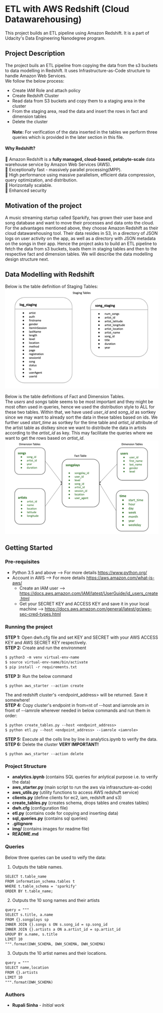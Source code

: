 # ETL with AWS Redshift (Cloud Datawarehousing)
This project builds an ETL pipeline using Amazon Redshift. It is a part of Udacity's Data Engineering Nanodegree program.

## Project Description
The project buils an ETL pipeline from copying the data from the s3 buckets to data modelling in Redshift. It uses Infrastructure-as-Code structure to handle Amazon Web Services.<br>
We follow the below process: <br>
- Create IAM Role and attach policy
- Create Redshift Cluster
- Read data from S3 buckets and copy them to a staging area in the cluster
- From the staging area, read the data and insert the rows in fact and dimension tables
- Delete the cluster<br><br>
**Note:** For verification of the data inserted in the tables we perform three queries which is provided in the later section in this file. <br>
#### Why Redshift?
:notebook:  Amazon Redshift is a <b>fully managed, cloud-based, petabyte-scale</b> data warehouse service by Amazon Web Services (AWS).<br>
:notebook:  Exceptionally fast - massively parallel processing(MPP). <br>
:notebook:  High performance using massive parallelism, efficient data compression, query optimization, and distribution.<br>
:notebook:  Horizontally scalable.<br>
:notebook:  Enhanced security<br>

## Motivation of the project
A music streaming startup called Sparkify, has grown their user base and song database and want to move their processes and data onto the cloud. For the advantages mentioned above, they choose Amazon Redshift as their cloud datawarehousing tool. Their data resides in S3, in a directory of JSON logs on user activity on the app, as well as a directory with JSON metadata on the songs in their app. Hence the project asks to build an ETL pipeline to fetch the data from s3 buckets, loads them in staging tables and then to the respective fact and dimension tables. We will describe the data modelling design structure next.

## Data Modelling with Redshift
Below is the table definition of Staging Tables: <br>
![staging tables](img/staging_tables.png)

Below is the table definitions of Fact and Dimension Tables. <br>
The <i>users</i> and <i>songs</i> table seems to be most important and they might be most often used in queries, hence we used the distribution style to ALL for these two tables. Within that, we have used <i>user_id</i> and <i>song_id</i> as sortkey since we may want to already sort the data in these tables based on ids. We further used <i>start_time</i> as sortkey for the time table and <i>artist_id</i> attribute of the artist table as distkey since we want to distribute the data in artists according to the <i>artist_id</i> as key. This may facilitate the queries where we want to get the rows based on <i>artist_id</i>.
![fact and dimension tables](img/factdimension.png)

## Getting Started
### Pre-requisites
- Python 3.5 and above --> For more details https://www.python.org/
- Account in AWS --> For more details https://aws.amazon.com/what-is-aws/
  - Create an IAM user --> https://docs.aws.amazon.com/IAM/latest/UserGuide/id_users_create.html
  - Get your SECRET KEY and ACCESS KEY and save it in your local machine --> https://docs.aws.amazon.com/general/latest/gr/aws-sec-cred-types.html
  
### Running the project
<b>STEP 1:</b>  Open dwh.cfg file and set KEY and SECRET with your AWS ACCESS KEY and AWS SECRET KEY respectively. <br>
<b>STEP 2:</b> Create and run the environment
```
$ python3 -m venv virtual-env-name
$ source virtual-env-name/bin/activate
$ pip install -r requirements.txt
```
<b>STEP 3:</b> Run the below command
```
$ python aws_starter --action create
```
The <iamrole> and redshift cluster's <endpoint_address> will be returned. Save it somewhere!<br>
<b>STEP 4:</b> Copy cluster's endpoint in from=nt of --host and iamrole arn in front of --iamrole wherever needed in below commands and run them in order:
```
$ python create_tables.py --host <endpoint_address>
$ python etl.py --host <endpoint_address> --iamrole <iamrole>
```
<b>STEP 5:</b> Execute all the cells line by line in analytics.ipynb to verify the data.<br>
<b>STEP 6:</b> Delete the cluster <b>VERY IMPORTANT!</b>
```
$ python aws_starter --action delete
```

### Project Structure
- <b>analytics.ipynb</b> (contains SQL queries for anlytical purpose i.e. to verify the data)
- <b>aws_starter.py</b> (main script to run the aws via infrasructure-as-code)
- <b>aws_utils.py</b> (utility functions to access AWS redshuft service)
- <b>clients.py</b> (define clients for ec2, iam, redshift and s3)
- <b>create_tables.py</b> (creates schema, drops tables and creates tables)
- <b>dwh.cfg</b> (configuration file)
- <b>etl.py</b> (contains code for copying and inserting data)
- <b>sql_queries.py</b> (contains sql queries)
- <b>.gitignore</b>
- <b>img/</b> (contains images for readme file)
- <b>README.md</b>

### Queries
Below three queries can be used to veify the data: <br>
1. Outputs the table names.
```
SELECT t.table_name
FROM information_schema.tables t
WHERE t.table_schema = 'sparkify'
ORDER BY t.table_name;
```
2. Outputs the 10 song names and their artists
```
query = """
SELECT s.title, a.name
FROM {}.songplays sp
INNER JOIN {}.songs s ON s.song_id = sp.song_id
INNER JOIN {}.artists a ON a.artist_id = sp.artist_id
GROUP BY a.name, s.title
LIMIT 10
""".format(DWH_SCHEMA, DWH_SCHEMA, DWH_SCHEMA)
```
3. Outputs the 10 artist names and their locations.
```
query = """
SELECT name,location
FROM {}.artists
LIMIT 10
""".format(DWH_SCHEMA)
```

### Authors
* **Rupali Sinha** - *Initial work*
